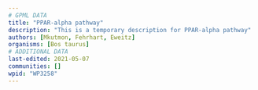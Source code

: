 ```yaml
---
# GPML DATA
title: "PPAR-alpha pathway"
description: "This is a temporary description for PPAR-alpha pathway"
authors: [Mkutmon, Fehrhart, Eweitz]
organisms: [Bos taurus]
# ADDITIONAL DATA
last-edited: 2021-05-07
communities: []
wpid: "WP3258"
---
```

